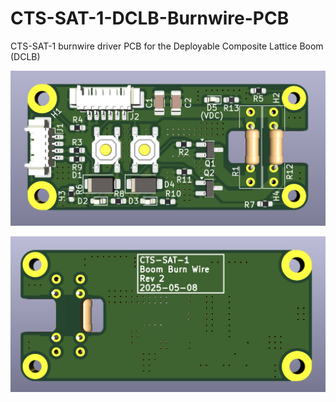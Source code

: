 # CTS-SAT-1-DCLB-Burnwire-PCB
CTS-SAT-1 burnwire driver PCB for the Deployable Composite Lattice Boom (DCLB)

![Render (Top)](./render.png)

![Render (Back)](./render_back.png)
